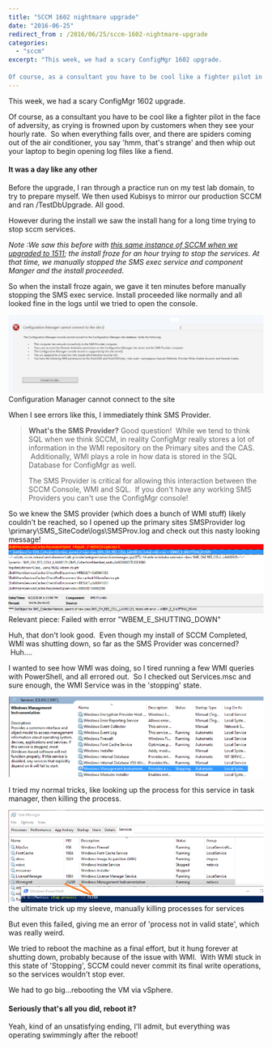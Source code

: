 ```yaml
---
title: "SCCM 1602 nightmare upgrade"
date: "2016-06-25"
redirect_from : /2016/06/25/sccm-1602-nightmare-upgrade
categories: 
  - "sccm"
excerpt: "This week, we had a scary ConfigMgr 1602 upgrade.

Of course, as a consultant you have to be cool like a fighter pilot in the face of adversity, as crying is generally frowned upon by customers when they see your hourly rate.  So when everything falls over, and there are spiders coming out of the air conditioner, you say 'hmm, that's strange' and then whip out your laptop to begin opening log files like a fiend..."
---
```


This week, we had a scary ConfigMgr 1602 upgrade.

Of course, as a consultant you have to be cool like a fighter pilot in the face of adversity, as crying is frowned upon by customers when they see your hourly rate.  So when everything falls over, and there are spiders coming out of the air conditioner, you say 'hmm, that's strange' and then whip out your laptop to begin opening log files like a fiend.

#### It was a day like any other

Before the upgrade, I ran through a practice run on my test lab domain, to try to prepare myself. We then used Kubisys to mirror our production SCCM and ran /TestDbUpgrade. All good.

However during the install we saw the install hang for a long time trying to stop sccm services.

_Note :We saw this before with [this same instance of SCCM when we upgraded to 1511](http://wp.me/p3Q7Nu-Ym); the install froze for an hour trying to stop the services. At that time, we manually stopped the SMS exec service and component Manger and the install proceeded_.

So when the install froze again, we gave it ten minutes before manually stopping the SMS exec service. Install proceeded like normally and all looked fine in the logs until we tried to open the console.

![](../assets/images/2016/06/images/ohno01.png) Configuration Manager cannot connect to the site

When I see errors like this, I immediately think SMS Provider.

> **What's the SMS Provider?** Good question!  While we tend to think SQL when we think SCCM, in reality ConfigMgr really stores a lot of information in the WMI repository on the Primary sites and the CAS.  Additionally, WMI plays a role in how data is stored in the SQL Database for ConfigMgr as well.
> 
> The SMS Provider is critical for allowing this interaction between the SCCM Console, WMI and SQL.  If you don't have any working SMS Providers you can't use the ConfigMgr console!

So we knew the SMS provider (which does a bunch of WMI stuff) likely couldn't be reached, so I opened up the primary sites SMSProvider log \\primary\\SMS\_SiteCode\\logs\\SMSProv.log and check out this nasty looking message!
 
![](../assets/images/2016/06/images/ohno02.png) Relevant piece: Failed with error "WBEM\_E\_SHUTTING\_DOWN"

Huh, that don't look good.  Even though my install of SCCM Completed, WMI was shutting down, so far as the SMS Provider was concerned?  Huh....

I wanted to see how WMI was doing, so I tired running a few WMI queries with PowerShell, and all errored out.  So I checked out Services.msc and sure enough, the WMI Service was in the 'stopping' state.

![](../assets/images/2016/06/images/ohno03.png)

I tried my normal tricks, like looking up the process for this service in task manager, then killing the process.

![](../assets/images/2016/06/images/ohno4.png) the ultimate trick up my sleeve, manually killing processes for services

But even this failed, giving me an error of 'process not in valid state', which was really weird.

We tried to reboot the machine as a final effort, but it hung forever at shutting down, probably because of the issue with WMI.  With WMI stuck in this state of 'Stopping', SCCM could never commit its final write operations, so the services wouldn't stop ever.

We had to go big...rebooting the VM via vSphere.

#### Seriously that's all you did, reboot it?

Yeah, kind of an unsatisfying ending, I'll admit, but everything was operating swimmingly after the reboot!
